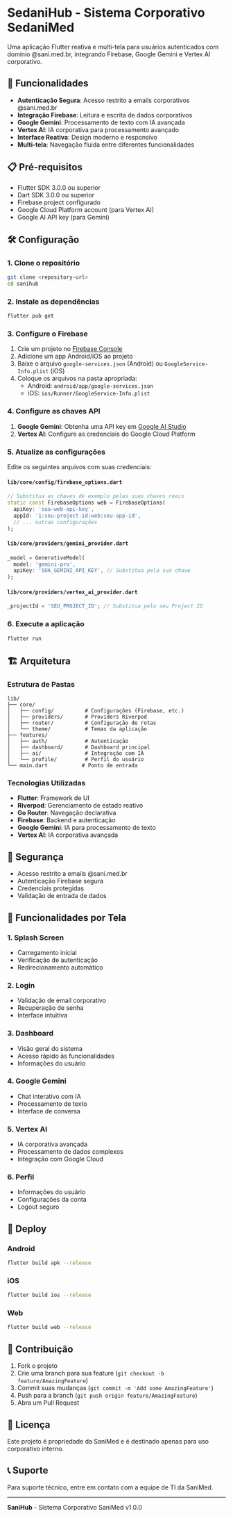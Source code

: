 # SedaniHub - Sistema Corporativo SedaniMed

Uma aplicação Flutter reativa e multi-tela para usuários autenticados com domínio @sani.med.br, integrando Firebase, Google Gemini e Vertex AI corporativo.

## 🚀 Funcionalidades

- **Autenticação Segura**: Acesso restrito a emails corporativos @sani.med.br
- **Integração Firebase**: Leitura e escrita de dados corporativos
- **Google Gemini**: Processamento de texto com IA avançada
- **Vertex AI**: IA corporativa para processamento avançado
- **Interface Reativa**: Design moderno e responsivo
- **Multi-tela**: Navegação fluida entre diferentes funcionalidades

## 📋 Pré-requisitos

- Flutter SDK 3.0.0 ou superior
- Dart SDK 3.0.0 ou superior
- Firebase project configurado
- Google Cloud Platform account (para Vertex AI)
- Google AI API key (para Gemini)

## 🛠️ Configuração

### 1. Clone o repositório
```bash
git clone <repository-url>
cd sanihub
```

### 2. Instale as dependências
```bash
flutter pub get
```

### 3. Configure o Firebase
1. Crie um projeto no [Firebase Console](https://console.firebase.google.com/)
2. Adicione um app Android/iOS ao projeto
3. Baixe o arquivo `google-services.json` (Android) ou `GoogleService-Info.plist` (iOS)
4. Coloque os arquivos na pasta apropriada:
   - Android: `android/app/google-services.json`
   - iOS: `ios/Runner/GoogleService-Info.plist`

### 4. Configure as chaves API
1. **Google Gemini**: Obtenha uma API key em [Google AI Studio](https://makersuite.google.com/app/apikey)
2. **Vertex AI**: Configure as credenciais do Google Cloud Platform

### 5. Atualize as configurações
Edite os seguintes arquivos com suas credenciais:

#### `lib/core/config/firebase_options.dart`
```dart
// Substitua as chaves de exemplo pelas suas chaves reais
static const FirebaseOptions web = FirebaseOptions(
  apiKey: 'sua-web-api-key',
  appId: '1:seu-project-id:web:seu-app-id',
  // ... outras configurações
);
```

#### `lib/core/providers/gemini_provider.dart`
```dart
_model = GenerativeModel(
  model: 'gemini-pro',
  apiKey: 'SUA_GEMINI_API_KEY', // Substitua pela sua chave
);
```

#### `lib/core/providers/vertex_ai_provider.dart`
```dart
_projectId = 'SEU_PROJECT_ID'; // Substitua pelo seu Project ID
```

### 6. Execute a aplicação
```bash
flutter run
```

## 🏗️ Arquitetura

### Estrutura de Pastas
```
lib/
├── core/
│   ├── config/          # Configurações (Firebase, etc.)
│   ├── providers/       # Providers Riverpod
│   ├── router/          # Configuração de rotas
│   └── theme/           # Temas da aplicação
├── features/
│   ├── auth/            # Autenticação
│   ├── dashboard/       # Dashboard principal
│   ├── ai/              # Integração com IA
│   └── profile/         # Perfil do usuário
└── main.dart           # Ponto de entrada
```

### Tecnologias Utilizadas
- **Flutter**: Framework de UI
- **Riverpod**: Gerenciamento de estado reativo
- **Go Router**: Navegação declarativa
- **Firebase**: Backend e autenticação
- **Google Gemini**: IA para processamento de texto
- **Vertex AI**: IA corporativa avançada

## 🔐 Segurança

- Acesso restrito a emails @sani.med.br
- Autenticação Firebase segura
- Credenciais protegidas
- Validação de entrada de dados

## 📱 Funcionalidades por Tela

### 1. Splash Screen
- Carregamento inicial
- Verificação de autenticação
- Redirecionamento automático

### 2. Login
- Validação de email corporativo
- Recuperação de senha
- Interface intuitiva

### 3. Dashboard
- Visão geral do sistema
- Acesso rápido às funcionalidades
- Informações do usuário

### 4. Google Gemini
- Chat interativo com IA
- Processamento de texto
- Interface de conversa

### 5. Vertex AI
- IA corporativa avançada
- Processamento de dados complexos
- Integração com Google Cloud

### 6. Perfil
- Informações do usuário
- Configurações da conta
- Logout seguro

## 🚀 Deploy

### Android
```bash
flutter build apk --release
```

### iOS
```bash
flutter build ios --release
```

### Web
```bash
flutter build web --release
```

## 🤝 Contribuição

1. Fork o projeto
2. Crie uma branch para sua feature (`git checkout -b feature/AmazingFeature`)
3. Commit suas mudanças (`git commit -m 'Add some AmazingFeature'`)
4. Push para a branch (`git push origin feature/AmazingFeature`)
5. Abra um Pull Request

## 📄 Licença

Este projeto é propriedade da SaniMed e é destinado apenas para uso corporativo interno.

## 📞 Suporte

Para suporte técnico, entre em contato com a equipe de TI da SaniMed.

---

**SaniHub** - Sistema Corporativo SaniMed v1.0.0
